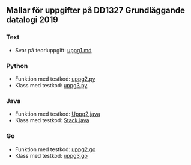 ## Mallar för uppgifter på DD1327 Grundläggande datalogi 2019

### Text

- Svar på teoriuppgift: [uppg1.md](https://github.com/yourbasic/grudat19/blob/master/ovn0/uppg1.md)

### Python

- Funktion med testkod: [uppg2.py](https://github.com/yourbasic/grudat19/blob/master/ovn0/uppg2.py)
- Klass med testkod: [uppg3.py](https://github.com/yourbasic/grudat19/blob/master/ovn0/uppg3.py)

### Java

- Funktion med testkod: [Uppg2.java](https://github.com/yourbasic/grudat19/blob/master/ovn0/Uppg2.java)
- Klass med testkod: [Stack.java](https://github.com/yourbasic/grudat19/blob/master/ovn0/Stack.java)

### Go

- Funktion med testkod: [uppg2.go](https://github.com/yourbasic/grudat19/blob/master/ovn0/uppg2.go)
- Klass med testkod: [uppg3.go](https://github.com/yourbasic/grudat19/blob/master/ovn0/uppg3.go)
